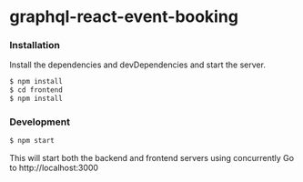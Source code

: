 # graphql-react-event-booking

### Installation

Install the dependencies and devDependencies and start the server.

```sh
$ npm install
$ cd frontend
$ npm install
```

### Development
```sh
$ npm start
```
This will start both the backend and frontend servers using concurrently
Go to http://localhost:3000
